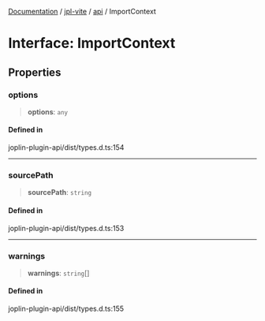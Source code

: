[Documentation](../../../packages.md) / [jpl-vite](../../index.md) / [api](../index.md) / ImportContext

# Interface: ImportContext

## Properties

### options

> **options**: `any`

#### Defined in

joplin-plugin-api/dist/types.d.ts:154

---

### sourcePath

> **sourcePath**: `string`

#### Defined in

joplin-plugin-api/dist/types.d.ts:153

---

### warnings

> **warnings**: `string`[]

#### Defined in

joplin-plugin-api/dist/types.d.ts:155
